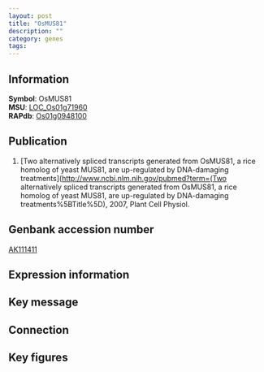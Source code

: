 ```yaml
---
layout: post
title: "OsMUS81"
description: ""
category: genes
tags: 
---
```


## Information
__Symbol__: OsMUS81  
__MSU__: [LOC_Os01g71960](http://rice.plantbiology.msu.edu/cgi-bin/ORF_infopage.cgi?orf=LOC_Os01g71960)  
__RAPdb__: [Os01g0948100](http://rapdb.dna.affrc.go.jp/viewer/gbrowse_details/irgsp1?name=Os01g0948100)  

## Publication
1. [Two alternatively spliced transcripts generated from OsMUS81, a rice homolog of yeast MUS81, are up-regulated by DNA-damaging treatments](http://www.ncbi.nlm.nih.gov/pubmed?term=(Two alternatively spliced transcripts generated from OsMUS81, a rice homolog of yeast MUS81, are up-regulated by DNA-damaging treatments%5BTitle%5D), 2007, Plant Cell Physiol.

## Genbank accession number
[AK111411](http://www.ncbi.nlm.nih.gov/nuccore/AK111411)

## Expression information

## Key message

## Connection

## Key figures


